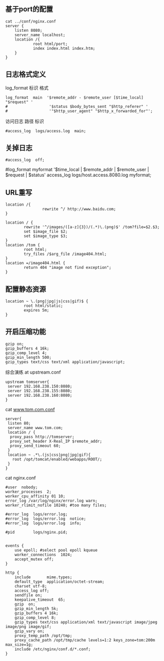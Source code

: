 
## 基于port的配置
```
cat ../conf/nginx.conf
server {
	listen 8080;
	server_name localhost;
	location /{
			root html/port;
			index index.html index.htm;
	}
}
```

## 日志格式定义

log_format 标识 格式
```
log_format  main  '$remote_addr - $remote_user [$time_local] "$request" '
#                  '$status $body_bytes_sent "$http_referer" '
#                  '"$http_user_agent" "$http_x_forwarded_for"';
```
访问日志 路径 标识
```
#access_log  logs/access.log  main;
```
## 关掉日志
`#access_log  off;`


#log_format myformat '$time_local | $remote_addr | $remote_user | $request | $status'
access_log  logs/host.access.8080.log  myformat;

## URL重写
```
location /{
                rewrite ^/ http://www.baidu.com;
}

location / {
		rewrite '^/images/([a-z]{3})/(.*)\.(png)$' /tom?file=$2.$3;
		set $image_file $2;
		set $image_type $3;
}
location /tom {
		root html;
		try_files /$arg_file /image404.html;
}
location =/image404.html {
		return 404 "image not find exception";
}
```
## 配置静态资源
```
location ~ \.(png|jpg|js|css|gif)$ {
		root html/static;
		expires 5m;
}
```
## 开启压缩功能
```
gzip on;
gzip_buffers 4 16k;
gzip_comp_level 4;
gzip_min_length 500;
gzip_types text/css text/xml application/javascript;
```


综合演练
at upstream.conf 
```
upstream tomserver{
 server 192.168.238.150:8080;
 server 192.168.238.155:8080;
 server 192.168.238.160:8080;
}
```
cat www.tom.com.conf
```
server{
 listen 80;
 server_name www.tom.com;
 location / {
  proxy_pass http://tomserver;
  proxy_set_header X-Real_IP $remote_addr;
  proxy_send_timeout 60;
 }
 location ~ .*\.(js|css|png|jpg|gif){
   root /opt/tomcat/enabled/webapps/ROOT/;
 }
}
```
cat nginx.conf
```
#user  nobody;
worker_processes  2;
worker_cpu_affinity 01 10;
error_log /var/log/nginx/error.log warn;
worker_rlimit_nofile 10240; #too many files;

#error_log  logs/error.log;
#error_log  logs/error.log  notice;
#error_log  logs/error.log  info;

#pid        logs/nginx.pid;


events {
    use epoll; #select pool epoll kqueue
    worker_connections  1024;
    accept_mutex off;
}

http {
    include       mime.types;
    default_type  application/octet-stream;
    charset utf-8;
    access_log off;
    sendfile on;
    keepalive_timeout  65;
    gzip  on;
    gzip_min_length 5k;
    gzip_buffers 4 16k;
    gzip_comp_level 8;
    gzip_types text/css application/xml text/javascript image/jpeg image/png image/gif;
    gzip_vary on;
    proxy_temp_path /opt/tmp;
    proxy_cache_path /opt/tmp/cache levels=1:2 keys_zone=tom:200m max_size=1g;
    include /etc/nginx/conf.d/*.conf;
}
```